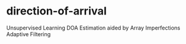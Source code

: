 # direction-of-arrival
Unsupervised Learning DOA Estimation aided by Array Imperfections Adaptive Filtering
